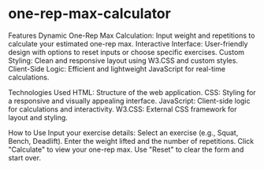 # one-rep-max-calculator
Features
Dynamic One-Rep Max Calculation:
Input weight and repetitions to calculate your estimated one-rep max.
Interactive Interface:
User-friendly design with options to reset inputs or choose specific exercises.
Custom Styling:
Clean and responsive layout using W3.CSS and custom styles.
Client-Side Logic:
Efficient and lightweight JavaScript for real-time calculations.

Technologies Used
HTML: Structure of the web application.
CSS: Styling for a responsive and visually appealing interface.
JavaScript: Client-side logic for calculations and interactivity.
W3.CSS: External CSS framework for layout and styling.

How to Use
Input your exercise details:
Select an exercise (e.g., Squat, Bench, Deadlift).
Enter the weight lifted and the number of repetitions.
Click "Calculate" to view your one-rep max.
Use "Reset" to clear the form and start over.
